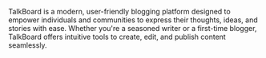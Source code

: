 TalkBoard is a modern, user-friendly blogging platform designed to empower individuals and communities to express their thoughts, ideas, and stories with ease. Whether you're a seasoned writer or a first-time blogger, TalkBoard offers intuitive tools to create, edit, and publish content seamlessly.
